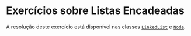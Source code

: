 # Exercícios sobre Listas Encadeadas

A resolução deste exercício está disponível nas classes [`LinkedList`](/Estruturas%20de%20Dados/src/LinkedList.java) e [`Node`](/Estruturas%20de%20Dados/src/nodes/Node.java).
